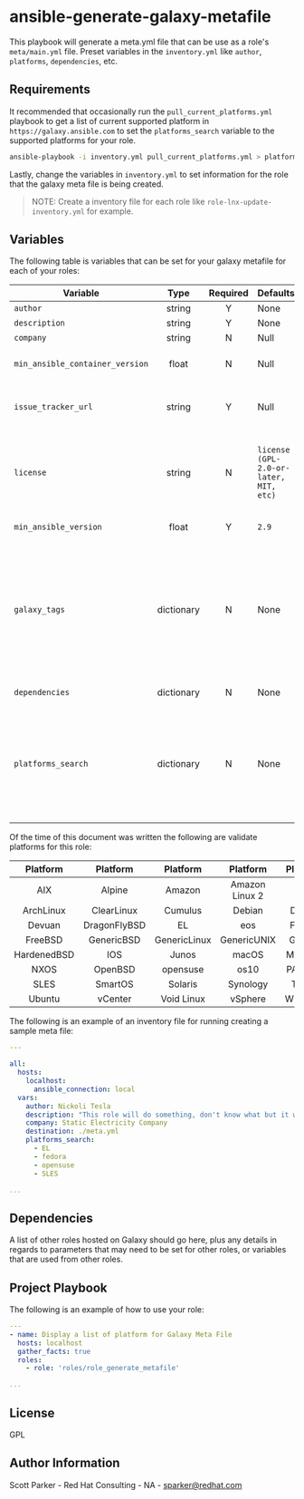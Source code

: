 ansible-generate-galaxy-metafile
=========

This playbook will generate a meta.yml file that can be use as a role's `meta/main.yml` file. Preset variables in the `inventory.yml` like `author`, `platforms`, `dependencies`, etc.

Requirements
------------

It recommended that occasionally run the `pull_current_platforms.yml` playbook to get a list of current supported platform in `https://galaxy.ansible.com` to set the `platforms_search` variable to the supported platforms for your role.

```bash
ansible-playbook -i inventory.yml pull_current_platforms.yml > platforms.txt
```

Lastly, change the variables in `inventory.yml` to set information for the role that the galaxy meta file is being created.

> NOTE: Create a inventory file for each role like `role-lnx-update-inventory.yml` for example.

Variables
--------------

The following table is variables that can be set for your galaxy metafile for each of your roles:

| Variable | Type | Required | Defaults | Comments |
|-|:-:|:-:|-|-|
| `author` | string | Y | None | Your name |
| `description` | string | Y | None | Your role description |
| `company` | string | N | Null | Your company |
| `min_ansible_container_version` | float | N | Null | If this a Container Enabled role, provide the minimum Ansible Container version |
| `issue_tracker_url` | string | Y | Null | If the issue tracker for your role is not on github, uncomment the next line and provide a value |
| `license` | string | N | `license (GPL-2.0-or-later, MIT, etc)` | Choose a valid license ID from https://spdx.org - some suggested licenses: BSD-3-Clause (default), MIT,  GPL-2.0-or-later, GPL-3.0-only, Apache-2.0, CC-BY-4.0 |
| `min_ansible_version` | float | Y | `2.9` | Minimum version of Ansible that supports your role |
| `galaxy_tags` | dictionary | N | None | List tags for your role here, one per line. A tag is a keyword that describes and categorizes the role. Users find roles by searching for tags. Be sure to remove the '[]' above, if you add tags to this list. NOTE: A tag is limited to a single word comprised of alphanumeric characters.  Maximum 20 tags per role. |
| `dependencies` | dictionary | N | None | List your role dependencies here, one per line. |
| `platforms_search` | dictionary | N | None | Search for the platforms that support your role available on `https://galaxy.ansible.com`. After the meta file is generate it will contain the platform and version of that platform. Remove the versions that are not relevant to your role |

Of the time of this document was written the following are validate platforms for this role:

| Platform | Platform | Platform | Platform | Platform |
|:-:|:-:|:-:|:-:|:-:|
| AIX | Alpine | Amazon | Amazon Linux 2 | aos |
| ArchLinux | ClearLinux | Cumulus | Debian | DellOS
| Devuan | DragonFlyBSD | EL | eos | Fedora
| FreeBSD | GenericBSD | GenericLinux | GenericUNIX | Gentoo
| HardenedBSD | IOS | Junos | macOS | MacOSX
| NXOS | OpenBSD | opensuse | os10 | PAN-OS |
| SLES | SmartOS | Solaris | Synology | TMOS |
| Ubuntu | vCenter | Void Linux | vSphere | Windows |

The following is an example of an inventory file for running creating a sample meta file:

```yaml
---

all:
  hosts:
    localhost:
      ansible_connection: local
  vars:
    author: Nickoli Tesla
    description: "This role will do something, don't know what but it will do something"
    company: Static Electricity Company
    destination: ./meta.yml
    platforms_search:
      - EL
      - fedora
      - opensuse
      - SLES

...

```

Dependencies
------------

A list of other roles hosted on Galaxy should go here, plus any details in regards to parameters that may need to be set for other roles, or variables that are used from other roles.

Project Playbook
----------------

The following is an example of how to use your role:

```yaml
---
- name: Display a list of platform for Galaxy Meta File
  hosts: localhost
  gather_facts: true
  roles:
    - role: 'roles/role_generate_metafile'

...

```

License
-------

GPL

Author Information
------------------

Scott Parker - Red Hat Consulting - NA - sparker@redhat.com